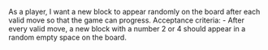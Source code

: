 As a player, I want a new block to appear randomly on the board after each valid move so that the
game can progress.
    Acceptance criteria:
    - After every valid move, a new block with a number 2 or 4 should appear in a random empty space on
the board.
